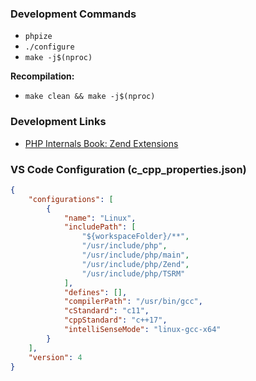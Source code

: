### Development Commands

- `phpize`
- `./configure`
- `make -j$(nproc)`

**Recompilation:**

- `make clean && make -j$(nproc)`

### Development Links

- [PHP Internals Book: Zend Extensions](https://www.phpinternalsbook.com/php7/extensions_design/zend_extensions.html)

### VS Code Configuration (c_cpp_properties.json)

```json
{
    "configurations": [
        {
            "name": "Linux",
            "includePath": [
                "${workspaceFolder}/**",
                "/usr/include/php",
                "/usr/include/php/main",
                "/usr/include/php/Zend",
                "/usr/include/php/TSRM"
            ],
            "defines": [],
            "compilerPath": "/usr/bin/gcc",
            "cStandard": "c11",
            "cppStandard": "c++17",
            "intelliSenseMode": "linux-gcc-x64"
        }
    ],
    "version": 4
}